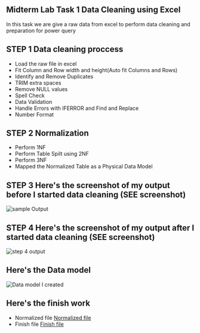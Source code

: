 ## Midterm Lab Task 1 Data Cleaning using Excel
In this task we are give a raw data from excel to perform data cleaning and preparation for power query

## STEP 1 Data cleaning proccess
- Load the raw file in excel
- Fit Column and Row width and height(Auto fit Columns and Rows)
- Identify and Remove Duplicates
- TRIM extra spaces
- Remove NULL values
- Spell Check
- Data Validation
- Handle Errors with IFERROR and Find and Replace
- Number Format

## STEP 2 Normalization
- Perform 1NF
- Perform Table Spilt using 2NF
- Perform 3NF
- Mapped the Normalized Table as a Physical Data Model

## STEP 3 Here's the screenshot of my output before I started data cleaning (SEE screenshot)
![sample Output](task%201%20image/before.png)

## STEP 4 Here's the screenshot of my output after I started data cleaning (SEE screenshot)
![step 4 output](task%201%20image/after.png)
## Here's the Data model
![Data model I created](task%201%20image/data%20model.png)

## Here's the finish work
- Normalized file
[Normalized file](Task%201%20xlsx%20file/Normalized.xlsx)
- Finish file
[Finish file](Task%201%20xlsx%20file/Finished%20Justine%20reinn%20sanidad%20task%201.xlsx)
